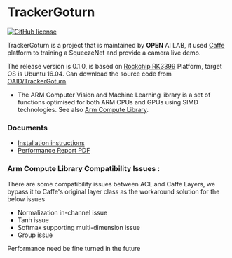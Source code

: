 # TrackerGoturn
[![GitHub license](http://dmlc.github.io/img/apache2.svg)](./LICENSE)

TrackerGoturn is a project that is maintained by **OPEN** AI LAB, it used [Caffe](http://caffe.berkeleyvision.org/) platform to training a SqueezeNet and provide a camera live demo.

The release version is 0.1.0, is based on [Rockchip RK3399](http://www.rock-chips.com/plus/3399.html) Platform, target OS is Ubuntu 16.04. Can download the source code from [OAID/TrackerGoturn](https://github.com/OAID/TrackerGoturn)

* The ARM Computer Vision and Machine Learning library is a set of functions optimised for both ARM CPUs and GPUs using SIMD technologies. See also [Arm Compute Library](https://github.com/ARM-software/ComputeLibrary).

### Documents
* [Installation instructions](https://github.com/OAID/TrackerGoturn/TrackerGoturnDemo/installation.md)
* [Performance Report PDF](https://github.com/OAID/TrackerGoturn/TrackerGoturnDemo/performance_report.pdf)

### Arm Compute Library Compatibility Issues :
There are some compatibility issues between ACL and Caffe Layers, we bypass it to Caffe's original layer class as the workaround solution for the below issues

* Normalization in-channel issue
* Tanh issue
* Softmax supporting multi-dimension issue
* Group issue

Performance need be fine turned in the future
